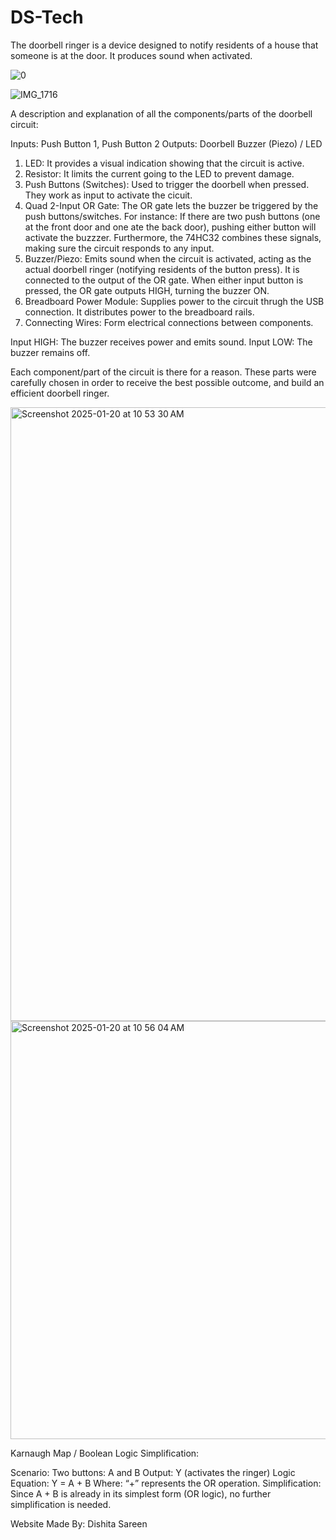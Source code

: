 # DS-Tech
The doorbell ringer is a device designed to notify residents of a house that someone is at the door. It produces sound when activated. 

![0](https://github.com/user-attachments/assets/73bf8ba4-e23a-4513-8dd0-4f36c874a75e)

![IMG_1716](https://github.com/user-attachments/assets/f89635f2-903a-411b-bfd2-2bc445e9c6d1)

A description and explanation of all the components/parts of the doorbell circuit: 

Inputs: Push Button 1, Push Button 2 
Outputs: Doorbell Buzzer (Piezo) / LED

1) LED: It provides a visual indication showing that the circuit is active.
2) Resistor: It limits the current going to the LED to prevent damage.
3) Push Buttons (Switches): Used to trigger the doorbell when pressed. They work as input to activate the cicuit.
4) Quad 2-Input OR Gate: The OR gate lets the buzzer be triggered by the push buttons/switches. For instance: If there are two push buttons (one at the front door and one ate the back door), pushing either button will activate the buzzzer. Furthermore, the 74HC32 combines these signals, making sure the circuit responds to any input.
5) Buzzer/Piezo: Emits sound when the circuit is activated, acting as the actual doorbell ringer (notifying residents of the button press). It is connected to the output of the OR gate. When either input button is pressed, the OR gate outputs HIGH, turning the buzzer ON. 
6) Breadboard Power Module: Supplies power to the circuit thrugh the USB connection. It distributes power to the breadboard rails.
7) Connecting Wires: Form electrical connections between components.

Input HIGH: The buzzer receives power and emits sound. 
Input LOW: The buzzer remains off. 

Each component/part of the circuit is there for a reason. These parts were carefully chosen in order to receive the best possible outcome, and build an efficient doorbell ringer. 

<img width="982" alt="Screenshot 2025-01-20 at 10 53 30 AM" src="https://github.com/user-attachments/assets/8460c466-04ca-4ad7-a0d2-1b00cd5566a9" />

<img width="669" alt="Screenshot 2025-01-20 at 10 56 04 AM" src="https://github.com/user-attachments/assets/8d10818d-c4b5-4d5d-ac5b-85be2c5ab3b4" />

Karnaugh Map / Boolean Logic Simplification:

Scenario: 
Two buttons: A and B
Output: Y (activates the ringer)
Logic Equation: 
Y = A + B 
Where: 
“+” represents the OR operation. 
Simplification: 
Since A + B is already in its simplest form (OR logic), no further simplification is needed. 

Website Made By: Dishita Sareen




